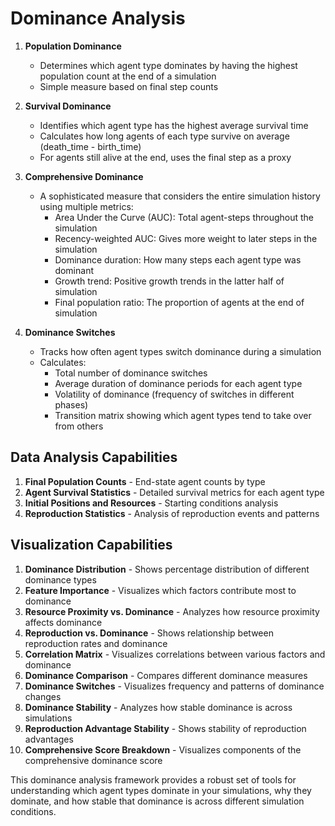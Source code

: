 # Dominance Analysis

1. **Population Dominance**
   - Determines which agent type dominates by having the highest population count at the end of a simulation
   - Simple measure based on final step counts

2. **Survival Dominance**
   - Identifies which agent type has the highest average survival time
   - Calculates how long agents of each type survive on average (death_time - birth_time)
   - For agents still alive at the end, uses the final step as a proxy

3. **Comprehensive Dominance**
   - A sophisticated measure that considers the entire simulation history using multiple metrics:
     - Area Under the Curve (AUC): Total agent-steps throughout the simulation
     - Recency-weighted AUC: Gives more weight to later steps in the simulation
     - Dominance duration: How many steps each agent type was dominant
     - Growth trend: Positive growth trends in the latter half of simulation
     - Final population ratio: The proportion of agents at the end of simulation

4. **Dominance Switches**
   - Tracks how often agent types switch dominance during a simulation
   - Calculates:
     - Total number of dominance switches
     - Average duration of dominance periods for each agent type
     - Volatility of dominance (frequency of switches in different phases)
     - Transition matrix showing which agent types tend to take over from others

## Data Analysis Capabilities

1. **Final Population Counts** - End-state agent counts by type
2. **Agent Survival Statistics** - Detailed survival metrics for each agent type
3. **Initial Positions and Resources** - Starting conditions analysis
4. **Reproduction Statistics** - Analysis of reproduction events and patterns

## Visualization Capabilities

1. **Dominance Distribution** - Shows percentage distribution of different dominance types
2. **Feature Importance** - Visualizes which factors contribute most to dominance
3. **Resource Proximity vs. Dominance** - Analyzes how resource proximity affects dominance
4. **Reproduction vs. Dominance** - Shows relationship between reproduction rates and dominance
5. **Correlation Matrix** - Visualizes correlations between various factors and dominance
6. **Dominance Comparison** - Compares different dominance measures
7. **Dominance Switches** - Visualizes frequency and patterns of dominance changes
8. **Dominance Stability** - Analyzes how stable dominance is across simulations
9. **Reproduction Advantage Stability** - Shows stability of reproduction advantages
10. **Comprehensive Score Breakdown** - Visualizes components of the comprehensive dominance score

This dominance analysis framework provides a robust set of tools for understanding which agent types dominate in your simulations, why they dominate, and how stable that dominance is across different simulation conditions.
